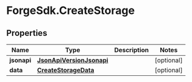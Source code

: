# ForgeSdk.CreateStorage

## Properties
Name | Type | Description | Notes
------------ | ------------- | ------------- | -------------
**jsonapi** | [**JsonApiVersionJsonapi**](JsonApiVersionJsonapi.md) |  | [optional] 
**data** | [**CreateStorageData**](CreateStorageData.md) |  | [optional] 


